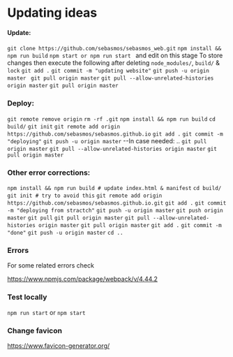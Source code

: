 

# Updating ideas 
#### Update: 
`git clone https://github.com/sebasmos/sebasmos_web.git`
`npm install && npm run build` 
`npm start or npm run start ` and edit on this stage
To store changes then execute the following after deleting `node_modules/`, `build/` & `lock`
`git add .` 
`git commit -m "updating website"`
`git push -u origin master `
`git pull origin master`
`git pull --allow-unrelated-histories origin master`
`git pull origin master`


### Deploy:

`git remote remove origin`
`rm -rf .git`
`npm install && npm run build`
`cd build/`
`git init`
`git remote add origin https://github.com/sebasmos/sebasmos.github.io`
`git add .`
`git commit -m "deploying"`
`git push -u origin master`
--In case needed: ..
`git pull origin master`
`git pull --allow-unrelated-histories origin master`
`git pull origin master`


### Other error corrections: 
`npm install && npm run build # update index.html & manifest`
`cd build/`
`git init # try to avoid this`
`git remote add origin https://github.com/sebasmos/sebasmos.github.io.git`
`git add .`
`git commit -m "deploying from stractch"`
`git push -u origin master`
`git push origin master`
`git pull`
`git pull origin master`
`git pull --allow-unrelated-histories origin master`
`git pull origin master`
`git add .`
`git commit -m "done"`
`git push -u origin master`
`cd ..`

### Errors

For some related errors check

https://www.npmjs.com/package/webpack/v/4.44.2


### Test locally

`npm run start` or `npm start`

### Change favicon

https://www.favicon-generator.org/
